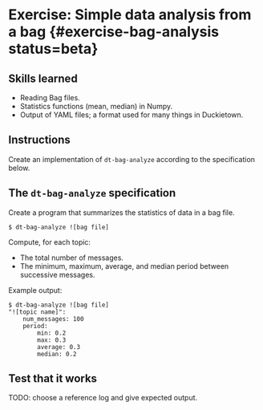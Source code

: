 # Exercise: Simple data analysis from a bag  {#exercise-bag-analysis status=beta}

## Skills learned

- Reading Bag files.
- Statistics functions (mean, median) in Numpy.
- Output of YAML files; a format used for many things in Duckietown.

## Instructions

Create an implementation of `dt-bag-analyze` according to the specification below.

<!-- Call the script `bag-analyze-![username]`. -->


## The `dt-bag-analyze` specification

Create a program that summarizes the statistics of data in a bag file.

    $ dt-bag-analyze ![bag file]

Compute, for each topic:

* The total number of messages.
* The minimum, maximum, average, and median period between successive messages.

Example output:

    $ dt-bag-analyze ![bag file]
    "![topic name]":
        num_messages: 100
        period:
            min: 0.2
            max: 0.3
            average: 0.3
            median: 0.2

## Test that it works

TODO: choose a reference log and give expected output.
